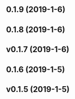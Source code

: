 ## 0.1.9 (2019-1-6)

## 0.1.8 (2019-1-6)

## v0.1.7 (2019-1-6)

## 0.1.6 (2019-1-5)

## v0.1.5 (2019-1-5)

